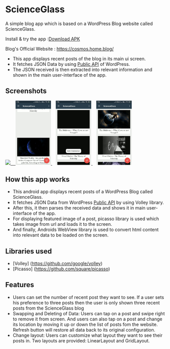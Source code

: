  # ScienceGlass

 A simple blog app which is based on a WordPress Blog website called ScienceGlass.

 Install & try the app :[Download APK](https://drive.google.com/file/d/1t6S_fNJWltUb-kXMFivFwFjI0jX4oMOK/view?usp=sharing)

 Blog's Official Website : https://cosmos.home.blog/

 * This app displays recent posts of the blog in its main ui screen.
 * It fetches JSON Data by using [Public API](https://developer.wordpress.com/docs/api/) of WordPress.
 * The JSON received is then extracted into relevant information and shown in the main user-interface of the app.


 ## Screenshots


 
 <a href="https://user-images.githubusercontent.com/42529024/168333688-391859dd-49fd-4e84-b91d-8fe348639413.png" target="_blank">
  <img src="https://user-images.githubusercontent.com/42529024/168333688-391859dd-49fd-4e84-b91d-8fe348639413.png" width="22%" />
 <span>&nbsp;&nbsp;</span>
 <a href="https://raw.githubusercontent.com/s0oraj/ScienceGlass/master/illustration_gif_two.gif" target="_blank">
  <img src="https://raw.githubusercontent.com/s0oraj/ScienceGlass/master/illustration_gif_two.gif" width="22%" />
</a>
<span>&nbsp;&nbsp;</span>
<a href="https://raw.githubusercontent.com/s0oraj/ScienceGlass/master/illustration_gif_three.gif" target="_blank">
  <img src="https://raw.githubusercontent.com/s0oraj/ScienceGlass/master/illustration_gif_three.gif" width="22%" />
</a>
<span>&nbsp;&nbsp;</span>
<a href="https://raw.githubusercontent.com/s0oraj/ScienceGlass/master/illustration_gif_one.gif" target="_blank">
  <img src="https://raw.githubusercontent.com/s0oraj/ScienceGlass/master/illustration_gif_one.gif" width="22%" />
</a>


 ## How this app works

 - This android app displays recent posts of a WordPress Blog called ScienceGlass.
 - It fetches JSON Data from WordPress [Public API](https://developer.wordpress.com/docs/api/) by using Volley library.
 - After this, it then parses the received data and shows it in main user-interface of the app.
 - For displaying featured image of a post, picasso library is used which takes image from url and loads it to the screen.
 - And finally, Androids WebView library is used to convert html content into relevant data to be loaded on the screen.
 
 ## Libraries used

 * [Volley] (https://github.com/google/volley)
 * [Picasso] (https://github.com/square/picasso)


 ## Features

 -  Users can set the number of recent post they want to see. If a user sets his preference to three posts then the user is only shown three recent posts from the ScienceGlass blog
 -  Swapping and Deleting of Data: Users can tap on a post and swipe right to remove it from screen. And users can also tap on a post and change its location by moving it up or down the list of posts fom the website. Refresh button will restore all data back to its original configuration.
 -  Change layout: Users can customize what layout they want to see their posts in. Two layouts are provided: LinearLayout and GridLayout.



